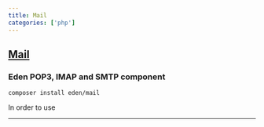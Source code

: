 ```yaml
---
title: Mail
categories: ['php']
---
```

## [Mail](https://github.com/Eden-PHP/Mail)

### Eden POP3, IMAP and SMTP component


`composer install eden/mail`

In order to use

----
